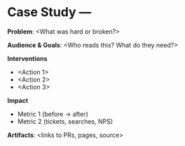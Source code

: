# Case Study — <Project name>

**Problem**: <What was hard or broken?>

**Audience & Goals**: <Who reads this? What do they need?>

**Interventions**

- <Action 1>
- <Action 2>
- <Action 3>

**Impact**

- Metric 1 (before → after)
- Metric 2 (tickets, searches, NPS)

**Artifacts**: <links to PRs, pages, source>
